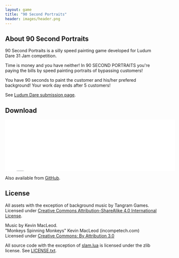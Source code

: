 ```yaml
---
layout: game
title: "90 Second Portraits"
header: images/header.png
---
```

## About 90 Second Portraits ##

90 Second Portraits is a silly speed painting game developed for Ludum Dare 31 Jam competition.

Time is money and you have neither!
In 90 SECOND PORTRAITS you're paying the bills by speed painting portraits of bypassing customers!

You have 90 seconds to paint the customer and his/her prefered background!
Your work day ends after 5 customers!

See [Ludum Dare submission page](http://ludumdare.com/compo/ludum-dare-31/?action=preview&uid=1980).

## Download ##

<iframe src="//itch.io/embed/16493?dark=true" width="552" height="167" frameborder="0">
</iframe>

Also available from [GitHub](https://github.com/SimonLarsen/90-Second-Portraits/releases/).

## License ##

All assets with the exception of background music by Tangram Games.
Licensed under [Creative Commons Attribution-ShareAlike 4.0 International License](http://creativecommons.org/licenses/by-sa/4.0/).

Music by Kevin MacLeod.<br>
"Monkeys Spinning Monkeys" Kevin MacLeod (incompetech.com)<br>
Licensed under [Creative Commons: By Attribution 3.0](http://creativecommons.org/licenses/by/3.0/)

All source code with the exception of [slam.lua](https://raw.githubusercontent.com/SimonLarsen/90-Second-Portraits/master/slam.lua) is licensed under the zlib license. See [LICENSE.txt](https://raw.githubusercontent.com/SimonLarsen/90-Second-Portraits/master/LICENSE.txt).
